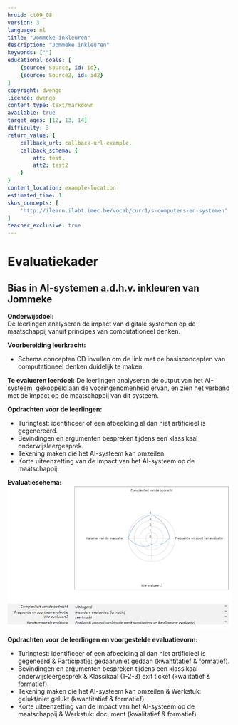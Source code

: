 ```yaml
---
hruid: ct09_08
version: 3
language: nl
title: "Jommeke inkleuren"
description: "Jommeke inkleuren"
keywords: [""]
educational_goals: [
    {source: Source, id: id}, 
    {source: Source2, id: id2}
]
copyright: dwengo
licence: dwengo
content_type: text/markdown
available: true
target_ages: [12, 13, 14]
difficulty: 3
return_value: {
    callback_url: callback-url-example,
    callback_schema: {
        att: test,
        att2: test2
    }
}
content_location: example-location
estimated_time: 1
skos_concepts: [
    'http://ilearn.ilabt.imec.be/vocab/curr1/s-computers-en-systemen'
]
teacher_exclusive: true
---
```


# Evaluatiekader

## Bias in AI-systemen a.d.h.v. inkleuren van Jommeke

**Onderwijsdoel:**<br>
De leerlingen analyseren de impact van digitale systemen op de maatschappij vanuit principes van computationeel denken.

**Voorbereiding leerkracht:** 
- Schema concepten CD invullen om de link met de basisconcepten van computationeel denken duidelijk te maken.

**Te evalueren leerdoel:** De leerlingen analyseren de output van het AI-systeem, gekoppeld aan de vooringenomenheid ervan, en zien het verband met de impact op de maatschappij van dit systeem.

**Opdrachten voor de leerlingen:**
-  Turingtest: identificeer of een afbeelding al dan niet artificieel is gegenereerd.
-  Bevindingen en argumenten bespreken tijdens een klassikaal onderwijsleergesprek.
-  Tekening maken die het AI-systeem kan omzeilen.
-  Korte uiteenzetting van de impact van het AI-systeem op de maatschappij.

**Evaluatieschema:**
![Jommeke inkleuren](embed/spinjommeke.png)
  
**Opdrachten voor de leerlingen en voorgestelde evaluatievorm:**
-  Turingtest: identificeer of een afbeelding al dan niet artificieel is gegeneerd   &  Participatie: gedaan/niet gedaan (kwantitatief & formatief).
-  Bevindingen en argumenten bespreken tijdens een klassikaal onderwijsleergesprek & Klassikaal (1-2-3) exit ticket (kwalitatief & formatief).
-  Tekening maken die het AI-systeem kan omzeilen & Werkstuk: gelukt/niet gelukt (kwantitatief & formatief).
-  Korte uiteenzetting van de impact van het AI-systeem op de maatschappij & Werkstuk: document (kwalitatief & formatief).